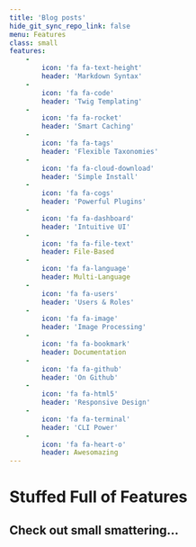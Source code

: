 ```yaml
---
title: 'Blog posts'
hide_git_sync_repo_link: false
menu: Features
class: small
features:
    -
        icon: 'fa fa-text-height'
        header: 'Markdown Syntax'
    -
        icon: 'fa fa-code'
        header: 'Twig Templating'
    -
        icon: 'fa fa-rocket'
        header: 'Smart Caching'
    -
        icon: 'fa fa-tags'
        header: 'Flexible Taxonomies'
    -
        icon: 'fa fa-cloud-download'
        header: 'Simple Install'
    -
        icon: 'fa fa-cogs'
        header: 'Powerful Plugins'
    -
        icon: 'fa fa-dashboard'
        header: 'Intuitive UI'
    -
        icon: 'fa fa-file-text'
        header: File-Based
    -
        icon: 'fa fa-language'
        header: Multi-Language
    -
        icon: 'fa fa-users'
        header: 'Users & Roles'
    -
        icon: 'fa fa-image'
        header: 'Image Processing'
    -
        icon: 'fa fa-bookmark'
        header: Documentation
    -
        icon: 'fa fa-github'
        header: 'On Github'
    -
        icon: 'fa fa-html5'
        header: 'Responsive Design'
    -
        icon: 'fa fa-terminal'
        header: 'CLI Power'
    -
        icon: 'fa fa-heart-o'
        header: Awesomazing
---
```


# Stuffed Full of Features
## **Check out small smattering...**
